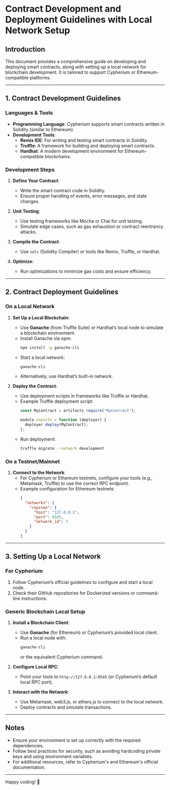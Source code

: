 # Contract Development and Deployment Guidelines with Local Network Setup

## Introduction
This document provides a comprehensive guide on developing and deploying smart contracts, along with setting up a local network for blockchain development. It is tailored to support Cypherium or Ethereum-compatible platforms.

---

## 1. Contract Development Guidelines

### Languages & Tools
- **Programming Language**: Cypherium supports smart contracts written in Solidity (similar to Ethereum).
- **Development Tools**:
  - **Remix IDE**: For writing and testing smart contracts in Solidity.
  - **Truffle**: A framework for building and deploying smart contracts.
  - **Hardhat**: A modern development environment for Ethereum-compatible blockchains.

### Development Steps
1. **Define Your Contract**:
   - Write the smart contract code in Solidity.
   - Ensure proper handling of events, error messages, and state changes.

2. **Unit Testing**:
   - Use testing frameworks like Mocha or Chai for unit testing.
   - Simulate edge cases, such as gas exhaustion or contract reentrancy attacks.

3. **Compile the Contract**:
   - Use `solc` (Solidity Compiler) or tools like Remix, Truffle, or Hardhat.

4. **Optimize**:
   - Run optimizations to minimize gas costs and ensure efficiency.

---

## 2. Contract Deployment Guidelines

### On a Local Network
1. **Set Up a Local Blockchain**:
   - Use **Ganache** (from Truffle Suite) or Hardhat’s local node to simulate a blockchain environment.
   - Install Ganache via npm:
     ```bash
     npm install -g ganache-cli
     ```
   - Start a local network:
     ```bash
     ganache-cli
     ```
   - Alternatively, use Hardhat’s built-in network.

2. **Deploy the Contract**:
   - Use deployment scripts in frameworks like Truffle or Hardhat.
   - Example Truffle deployment script:
     ```javascript
     const MyContract = artifacts.require("MyContract");

     module.exports = function (deployer) {
       deployer.deploy(MyContract);
     };
     ```
   - Run deployment:
     ```bash
     truffle migrate --network development
     ```

### On a Testnet/Mainnet
1. **Connect to the Network**:
   - For Cypherium or Ethereum testnets, configure your tools (e.g., Metamask, Truffle) to use the correct RPC endpoint.
   - Example configuration for Ethereum testnets:
     ```json
     {
       "networks": {
         "ropsten": {
           "host": "127.0.0.1",
           "port": 8545,
           "network_id": 3
         }
       }
     }
     ```

---

## 3. Setting Up a Local Network

### For Cypherium
1. Follow Cypherium’s official guidelines to configure and start a local node.
2. Check their GitHub repositories for Dockerized versions or command-line instructions.

### Generic Blockchain Local Setup
1. **Install a Blockchain Client**:
   - Use **Ganache** (for Ethereum) or Cypherium’s provided local client.
   - Run a local node with:
     ```bash
     ganache-cli
     ```
     or the equivalent Cypherium command.

2. **Configure Local RPC**:
   - Point your tools to `http://127.0.0.1:8545` (or Cypherium’s default local RPC port).

3. **Interact with the Network**:
   - Use Metamask, web3.js, or ethers.js to connect to the local network.
   - Deploy contracts and simulate transactions.

---

## Notes
- Ensure your environment is set up correctly with the required dependencies.
- Follow best practices for security, such as avoiding hardcoding private keys and using environment variables.
- For additional resources, refer to Cypherium's and Ethereum's official documentation.

---

Happy coding! 🚀
